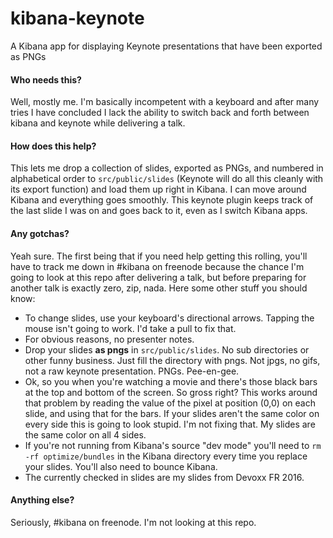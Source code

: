 # kibana-keynote
A Kibana app for displaying Keynote presentations that have been exported as PNGs

#### Who needs this?
Well, mostly me. I'm basically incompetent with a keyboard and after many tries I have concluded I lack the ability to switch back and forth between kibana and keynote while delivering a talk.

#### How does this help?
This lets me drop a collection of slides, exported as PNGs, and numbered in alphabetical order to `src/public/slides` (Keynote will do all this cleanly with its export function) and load them up right in Kibana. I can move around Kibana and everything goes smoothly. This keynote plugin keeps track of the last slide I was on and goes back to it, even as I switch Kibana apps.

#### Any gotchas?
Yeah sure. The first being that if you need help getting this rolling, you'll have to track me down in #kibana on freenode because the chance I'm going to look at this repo after delivering a talk, but before preparing for another talk is exactly zero, zip, nada. Here some other stuff you should know:

- To change slides, use your keyboard's directional arrows. Tapping the mouse isn't going to work. I'd take a pull to fix that.
- For obvious reasons, no presenter notes.
- Drop your slides **as pngs** in `src/public/slides`. No sub directories or other funny business. Just fill the directory with pngs. Not jpgs, no gifs, not a raw keynote presentation. PNGs. Pee-en-gee.
- Ok, so you when you're watching a movie and there's those black bars at the top and bottom of the screen. So gross right? This works around that problem by reading the value of the pixel at position (0,0) on each slide, and using that for the bars. If your slides aren't the same color on every side this is going to look stupid. I'm not fixing that. My slides are the same color on all 4 sides.
- If you're not running from Kibana's source "dev mode" you'll need to `rm -rf optimize/bundles` in the Kibana directory every time you replace your slides. You'll also need to bounce Kibana.
- The currently checked in slides are my slides from Devoxx FR 2016.

#### Anything else?
Seriously, #kibana on freenode. I'm not looking at this repo.
